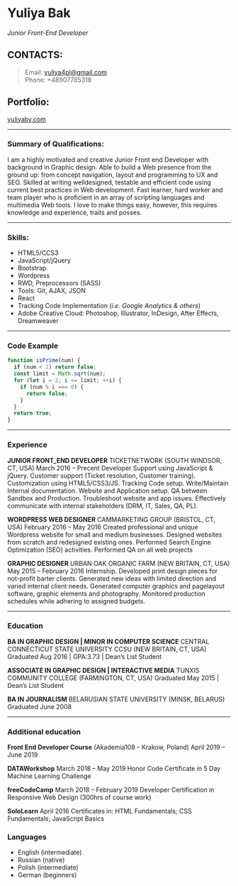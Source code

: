 # Yuliya Bak
*Junior Front-End Developer*

## CONTACTS:
> Email:  yuliya4pl@gmail.com  
> Phone: +48907785318

## Portfolio: 
[yuliyaby.com](https://yuliyaby.com)

---

### Summary of Qualifications:
I am a highly motivated and creative Junior Front end Developer with background in Graphic design. Able to build a Web presence from the ground up: from concept navigation, layout and programming to UX and SEO. Skilled at writing welldesigned, testable and efficient code using current best practices in Web development. Fast learner, hard worker and team player who is proficient in an array of scripting languages and multimedia Web tools. I love to make things easy, however, this requires knowledge and experience, traits and posses.

---

### Skills:
- HTML5/CCS3
- JavaScript/jQuery
- Bootstrap
- Wordpress
- RWD, Preprocessors (SASS)
- Tools: Git, AJAX, JSON
- React
- Tracking Code Implementation
(*i.e. Google Analytics & others*)
- Adobe Creative Cloud: Photoshop, Illustrator, InDesign, After Effects, Dreamweaver

---

### Code Example
```javascript
function isPrime(num) {
  if (num < 2) return false;
  const limit = Math.sqrt(num);
  for (let i = 2; i <= limit; ++i) {
    if (num % i === 0) {
      return false;
    }
  }
  return true;
}
```

---

### Experience
**JUNIOR FRONT_END DEVELOPER**
TICKETNETWORK (SOUTH WINDSOR, CT, USA)
March 2016 – Precent
Developer Support using JavaScript & jQuery. Customer support (Ticket resolution, Customer training). Customization using HTML5/CSS3/JS. Tracking Code setup. Write/Maintain Internal documentation. Website and Application setup. QA between Sandbox and Production. Troubleshoot website and app issues. Effectively communicate with internal stakeholders (DRM, IT, Sales, QA, PL).

**WORDPRESS WEB DESIGNER**
CAMMARKETING GROUP (BRISTOL, CT, USA)
February 2016 – May 2016
Created professional and unique Wordpress website for small and medium businesses. Designed websites from scratch and redesigned existing ones. Performed Search Engine Optimization (SEO) activities. Performed QA on all web projects

**GRAPHIC DESIGNER**
URBAN OAK ORGANIC FARM (NEW BRITAIN, CT, USA)
May 2015 – February 2016
Internship. Developed print design pieces for not-profit barter clients. Generated new ideas with limited direction and varied
internal client needs. Generated computer graphics and pagelayout software, graphic elements and photography. Monitored production schedules while adhering to assigned budgets.

---

### Education

**BA IN GRAPHIC DESIGN | MINOR IN COMPUTER SCIENCE**
CENTRAL CONNECTICUT STATE UNIVERSITY CCSU (NEW BRITAIN, CT, USA)
Graduated Aug 2016 | GPA:3.73 | Dean’s List Student

**ASSOCIATE IN GRAPHIC DESIGN | INTERACTIVE MEDIA**
TUNXIS COMMUNITY COLLEGE (FARMINGTON, CT, USA)
Graduated May 2015 | Dean’s List Student

**BA IN JOURNALISM**
BELARUSIAN STATE UNIVERSITY (MINSK, BELARUS)
Graduated June 2008

---

### Additional education
**Front End Developer Course**
(Akademia108 – Krakow, Poland)
April 2019 – June 2019

**DATAWorkshop**
March 2018 – May 2019
Honor Code Certificate in 5 Day
Machine Learning Challenge

**freeCodeCamp**
March 2018 – February 2019
Developer Certification in Responsive
Web Design (300hrs of course work)

**SoloLearn**
April 2016
Certificates in: HTML Fundamentals;
CSS Fundamentals; JavaScript Basics

### Languages
 * English (intermediate)
 * Russian (native)
 * Polish (intermediate)
 * German (beginners)
